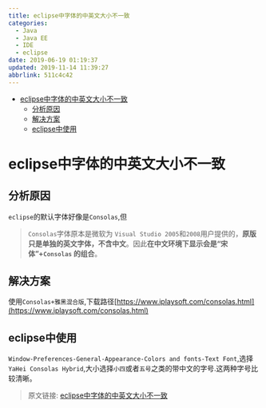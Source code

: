 ```yaml
---
title: eclipse中字体的中英文大小不一致
categories: 
  - Java
  - Java EE
  - IDE
  - eclipse
date: 2019-06-19 01:19:37
updated: 2019-11-14 11:39:27
abbrlink: 511c4c42
---
```

<div id='my_toc'>

- [eclipse中字体的中英文大小不一致](/blog/511c4c42/#eclipse中字体的中英文大小不一致)
    - [分析原因](/blog/511c4c42/#分析原因)
    - [解决方案](/blog/511c4c42/#解决方案)
    - [eclipse中使用](/blog/511c4c42/#eclipse中使用)

</div>
<!--more-->
<script>if (navigator.platform.toLowerCase() == 'win32'){document.getElementById('my_toc').style.display = 'none';}</script>

<!--end-->
# eclipse中字体的中英文大小不一致 #
## 分析原因 ##
`eclipse`的默认字体好像是`Consolas`,但
> `Consolas`字体原本是微软为 `Visual Studio 2005`和`2008`用户提供的，**原版只是单独的英文字体，不含中文**。因此**在中文环境下显示会是“宋体”+`Consolas` 的组合**。

## 解决方案 ##
使用`Consolas+雅黑混合版`,下载路径[https://www.iplaysoft.com/consolas.html](https://www.iplaysoft.com/consolas.html)
## eclipse中使用 ##
`Window-Preferences-General-Appearance-Colors and fonts-Text Font`,选择`YaHei Consolas Hybrid`,大小选择`小四`或者`五号`之类的带中文的字号.这两种字号比较清晰。

>原文链接: [eclipse中字体的中英文大小不一致](https://lanlan2017.github.io/blog/511c4c42/)
